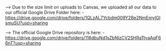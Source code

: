 --> Due to the size limit on uploads to Canvas, we uploaded all our data to our official Google Drive Folder here: -
    https://drive.google.com/drive/folders/1QLzAL7Ycbdm009Y2Be2NmEmyIGIsmuSU?usp=sharing

--> The official Google Drive repository is here: -
    https://drive.google.com/drive/folders/116dbuNd1sZbNIzCV2SHRaTtyaAqF66nT?usp=sharing